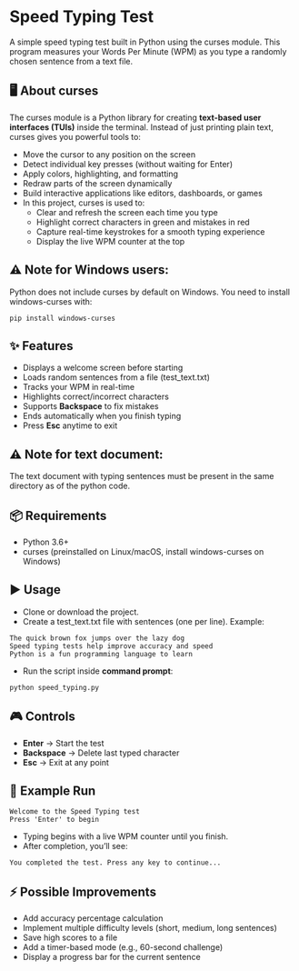 # Speed Typing Test

A simple speed typing test built in Python using the curses module.
This program measures your Words Per Minute (WPM) as you type a randomly chosen sentence from a text file.

## 🖥️ About curses

The curses module is a Python library for creating **text-based user interfaces (TUIs)** inside the terminal.
Instead of just printing plain text, curses gives you powerful tools to:
- Move the cursor to any position on the screen
- Detect individual key presses (without waiting for Enter)
- Apply colors, highlighting, and formatting
- Redraw parts of the screen dynamically
- Build interactive applications like editors, dashboards, or games
- In this project, curses is used to:
  * Clear and refresh the screen each time you type
  * Highlight correct characters in green and mistakes in red
  * Capture real-time keystrokes for a smooth typing experience
  * Display the live WPM counter at the top

## ⚠️ Note for Windows users: 
Python does not include curses by default on Windows. 
You need to install windows-curses with:
```
pip install windows-curses
```

## ✨ Features
- Displays a welcome screen before starting
- Loads random sentences from a file (test_text.txt)
- Tracks your WPM in real-time
- Highlights correct/incorrect characters
- Supports **Backspace** to fix mistakes
- Ends automatically when you finish typing
- Press **Esc** anytime to exit

## ⚠️ Note for text document:
The text document with typing sentences must be present in the same directory as of the python code.

## 📦 Requirements
- Python 3.6+
- curses (preinstalled on Linux/macOS, install windows-curses on Windows)

## ▶️ Usage
- Clone or download the project.
- Create a test_text.txt file with sentences (one per line). Example:
```
The quick brown fox jumps over the lazy dog
Speed typing tests help improve accuracy and speed
Python is a fun programming language to learn
```
- Run the script inside **command prompt**:
```
python speed_typing.py
```

## 🎮 Controls
- **Enter** → Start the test
- **Backspace** → Delete last typed character
- **Esc** → Exit at any point

## 📝 Example Run
```
Welcome to the Speed Typing test
Press 'Enter' to begin
```
- Typing begins with a live WPM counter until you finish.
- After completion, you’ll see:
```
You completed the test. Press any key to continue...
```

## ⚡ Possible Improvements
- Add accuracy percentage calculation
- Implement multiple difficulty levels (short, medium, long sentences)
- Save high scores to a file
- Add a timer-based mode (e.g., 60-second challenge)
- Display a progress bar for the current sentence














